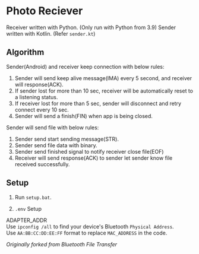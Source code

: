 
Photo Reciever
==============

Receiver written with Python. (Only run with Python from 3.9)
Sender written with Kotlin. (Refer `sender.kt`)


Algorithm
---------

Sender(Android) and receiver keep connection with below rules:

1. Sender will send keep alive message(IMA) every 5 second, and receiver will response(ACK).
2. If sender lost for more than 10 sec, receiver will be automatically reset to a listening status.
3. If receiver lost for more than 5 sec, sender will disconnect and retry connect every 10 sec.
4. Sender will send a finish(FIN) when app is being closed.

Sender will send file with below rules:

1. Sender send start sending message(STR).
2. Sender send file data with binary.
3. Sender send finished signal to notify receiver close file(EOF)
4. Receiver will send response(ACK) to sender let sender know file received successfully.


Setup
-----

1. Run `setup.bat`.  

2. `.env` Setup  

ADAPTER_ADDR  
Use `ipconfig /all` to find your device's Bluetooth `Physical Address`.  
Use `AA:BB:CC:DD:EE:FF` format to replace `MAC_ADDRESS` in the code.  


_Originally forked from Bluetooth File Transfer_